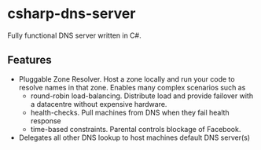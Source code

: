 # csharp-dns-server

Fully functional DNS server written in C#.

## Features
- Pluggable Zone Resolver.  Host a zone locally and run your code to resolve names in that zone.  Enables many complex scenarios such as 
  - round-robin load-balancing.  Distribute load and provide failover with a datacentre without expensive hardware.
  - health-checks.  Pull machines from DNS when they fail health response
  - time-based constraints. Parental controls blockage of Facebook.
- Delegates all other DNS lookup to host machines default DNS server(s)
